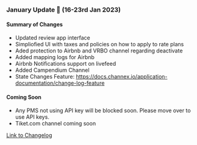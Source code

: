 ### January Update 🚀 (16-23rd Jan 2023)

#### Summary of Changes
- Updated review app interface
- Simpliofied UI with taxes and policies on how to apply to rate plans
- Aded protection to Airbnb and VRBO channel regarding deactivate
- Added mapping logs for Airbnb
- Airbnb Notifications support on livefeed
- Added Campendium Channel
- State Changes Feature: https://docs.channex.io/application-documentation/change-log-feature

#### Coming Soon
- Any PMS not using API key will be blocked soon. Please move over to use API keys.
- Tiket.com channel coming soon

[Link to Changelog](https://docs.channex.io/changelog)

